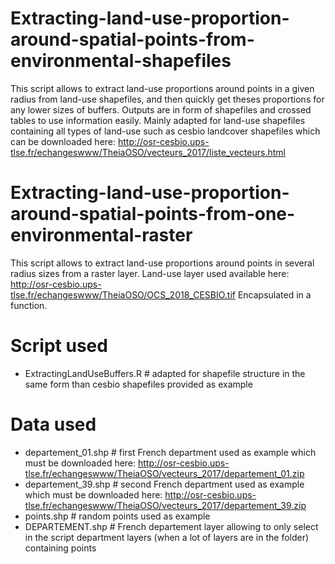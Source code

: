 # Extracting-land-use-proportion-around-spatial-points-from-environmental-shapefiles
This script allows to extract land-use proportions around points in a given radius from land-use shapefiles, and then quickly
get theses proportions for any lower sizes of buffers. Outputs are in form of shapefiles and crossed tables to use information easily.
Mainly adapted for land-use shapefiles containing all types of land-use such as cesbio landcover shapefiles which can be downloaded here:
http://osr-cesbio.ups-tlse.fr/echangeswww/TheiaOSO/vecteurs_2017/liste_vecteurs.html

# Extracting-land-use-proportion-around-spatial-points-from-one-environmental-raster
This script allows to extract land-use proportions around points in several radius sizes from a raster layer.
Land-use layer used available here: http://osr-cesbio.ups-tlse.fr/echangeswww/TheiaOSO/OCS_2018_CESBIO.tif
Encapsulated in a function.

# Script used
- ExtractingLandUseBuffers.R # adapted for shapefile structure in the same form than cesbio shapefiles provided as example

# Data used
- departement_01.shp # first French department used as example which must be downloaded here: http://osr-cesbio.ups-tlse.fr/echangeswww/TheiaOSO/vecteurs_2017/departement_01.zip
- departement_39.shp # second French department used as example which must be downloaded here: http://osr-cesbio.ups-tlse.fr/echangeswww/TheiaOSO/vecteurs_2017/departement_39.zip
- points.shp # random points used as example
- DEPARTEMENT.shp # French departement layer allowing to only select in the script department layers (when a lot of layers are in the folder) containing points
